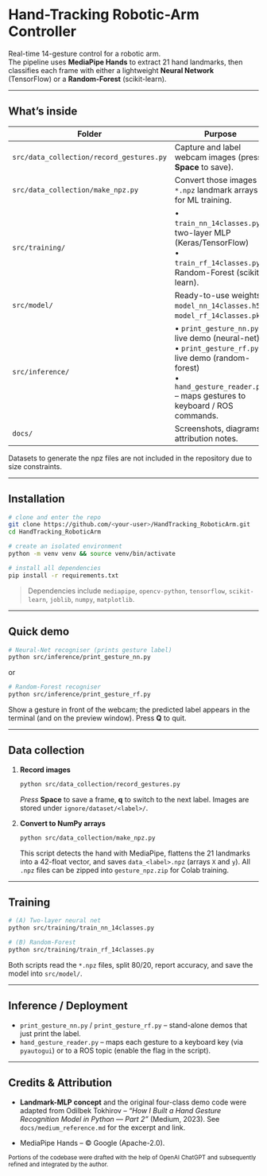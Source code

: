 # Hand-Tracking Robotic-Arm Controller

Real-time 14-gesture control for a robotic arm.  
The pipeline uses **MediaPipe Hands** to extract 21 hand landmarks, then classifies each frame with either a lightweight **Neural Network** (TensorFlow) or a **Random-Forest** (scikit-learn).

---

## What’s inside

| Folder | Purpose |
|--------|---------|
| `src/data_collection/record_gestures.py` | Capture and label webcam images (press **Space** to save). |
| `src/data_collection/make_npz.py` | Convert those images to `*.npz` landmark arrays for ML training. |
| `src/training/` | • `train_nn_14classes.py` – two-layer MLP (Keras/TensorFlow)<br>• `train_rf_14classes.py` – Random-Forest (scikit-learn). |
| `src/model/` | Ready-to-use weights:<br>  `model_nn_14classes.h5`, `model_rf_14classes.pkl`. |
| `src/inference/` | • `print_gesture_nn.py` – live demo (neural-net)<br>• `print_gesture_rf.py` – live demo (random-forest)<br>• `hand_gesture_reader.py` – maps gestures to keyboard / ROS commands. |
| `docs/` | Screenshots, diagrams, attribution notes. |

Datasets to generate the npz files are not included in the repository due to size constraints.

---

## Installation

```bash
# clone and enter the repo
git clone https://github.com/<your-user>/HandTracking_RoboticArm.git
cd HandTracking_RoboticArm

# create an isolated environment
python -m venv venv && source venv/bin/activate

# install all dependencies
pip install -r requirements.txt
````

> Dependencies include `mediapipe`, `opencv-python`, `tensorflow`, `scikit-learn`, `joblib`, `numpy`, `matplotlib`.

---

## Quick demo

```bash
# Neural-Net recogniser (prints gesture label)
python src/inference/print_gesture_nn.py
```

or

```bash
# Random-Forest recogniser
python src/inference/print_gesture_rf.py
```

Show a gesture in front of the webcam; the predicted label appears in the terminal (and on the preview window). Press **Q** to quit.

---

## Data collection

1. **Record images**

   ```bash
   python src/data_collection/record_gestures.py
   ```

   *Press* **Space** to save a frame, **q** to switch to the next label.
   Images are stored under `ignore/dataset/<label>/`.

2. **Convert to NumPy arrays**

   ```bash
   python src/data_collection/make_npz.py
   ```

   This script detects the hand with MediaPipe, flattens the 21 landmarks into a 42-float vector, and saves `data_<label>.npz` (arrays `X` and `y`). All `.npz` files can be zipped into `gesture_npz.zip` for Colab training.

---

## Training

```bash
# (A) Two-layer neural net
python src/training/train_nn_14classes.py

# (B) Random-Forest
python src/training/train_rf_14classes.py
```

Both scripts read the `*.npz` files, split 80/20, report accuracy, and save the model into `src/model/`.

---

## Inference / Deployment

* `print_gesture_nn.py` / `print_gesture_rf.py` – stand-alone demos that just print the label.
* `hand_gesture_reader.py` – maps each gesture to a keyboard key (via `pyautogui`) or to a ROS topic (enable the flag in the script).

---

## Credits & Attribution

* **Landmark-MLP concept** and the original four-class demo code were adapted from
  Odilbek Tokhirov – *“How I Built a Hand Gesture Recognition Model in Python — Part 2”* (Medium, 2023).
  See `docs/medium_reference.md` for the excerpt and link.

* MediaPipe Hands – © Google (Apache-2.0).

<sub>Portions of the codebase were drafted with the help of OpenAI ChatGPT and subsequently refined and integrated by the author.</sub>
